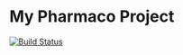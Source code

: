 # My Pharmaco Project

[![Build Status](https://travis-ci.org/edneyRoldao/mean_project.svg?branch=master)](https://travis-ci.org/edneyRoldao/mean_project)